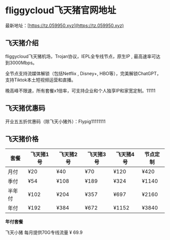 # fliggycloud飞天猪官网地址

最新地址：[https://tz.059950.xyz](https://tz.059950.xyz)

## 飞天猪介绍

fliggycloud飞天猪机场，Trojan协议，IEPL全专线节点，原生IP , 最高速率可达到3000Mbps。

全节点支持流媒体解锁（包括Netflix , Disney+, HBO等），完美解锁ChatGPT，支持Tiktok本土短视频运营和直播。

晚高峰不限速，所有套餐x1倍率，可支持企业和个人独享IP和家宽定制。11111

## 飞天猪优惠码

开业五五折优惠码（除飞天小猪外）：Flypig11111111

## 飞天猪价格

|套餐|飞天猪1号|飞天猪2号|飞天猪3号|飞天猪4号|节点定制|
|----|----|----|----|----|----|
|月付|¥20|¥40|¥70|¥120|¥420|
|季付|¥54|¥108|¥189|¥324|¥1140|
|半年付|¥102|¥204|¥357|¥697|¥2160|
|年付|¥192|¥384|¥672|¥1152|¥3840|

**年付套餐**

飞天小猪 每月提供70G专线流量 ¥ 69.9
